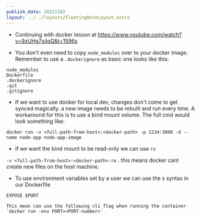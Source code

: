 ```yaml
---
publish_date: 20221102    
layout: ../../layouts/FleetingNoteLayout.astro
---
```

- Continuing with docker lesson at https://www.youtube.com/watch?v=9zUHg7xjIqQ&t=1596s

- You don't even need to copy `node_modules` over to your docker image. Remember to use a  `.dockerignore` as basic one looks like this:

```
node_modules
Dockerfile
.dockerignore
.git
.gitignore
```

-  If we want to use docker for local dev, changes don't come to get synced magically. a new image needs to be rebuilt and run every time. A workaround for this is to use a bind mount volume. The full cmd would look something like:

```
docker run -v <full-path-from-host>:<docker-path> -p 1234:3000 -d --name node-app node-app-image

```

- if we want the bind mount to be read-only we can use `ro` 

`-v <full-path-from-host>:<docker-path>:ro` . 
this means docker cant create new files on the host machine.


- To use environment variables set by a user we can use the `$` syntax  in our Dockerfile
```
EXPOSE $PORT
```

	This mean can use the following cli flag when running the container `docker run -env PORT=<PORT-number>`

